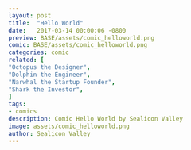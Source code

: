 ```yaml
---
layout: post
title:  "Hello World"
date:   2017-03-14 00:00:06 -0800
preview: BASE/assets/comic_helloworld.png
comic: BASE/assets/comic_helloworld.png
categories: comic
related: [
"Octopus the Designer",
"Dolphin the Engineer",
"Narwhal the Startup Founder",
"Shark the Investor",
]
tags:
- comics
description: Comic Hello World by Sealicon Valley
image: assets/comic_helloworld.png
author: Sealicon Valley
---
```

